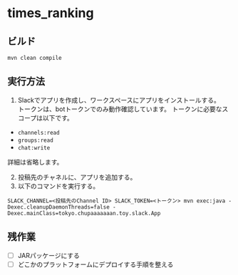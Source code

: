# times_ranking

## ビルド

```
mvn clean compile
```

## 実行方法

1. Slackでアプリを作成し、ワークスペースにアプリをインストールする。  
トークンは、botトークンでのみ動作確認しています。
トークンに必要なスコープは以下です。

- `channels:read`
- `groups:read`
- `chat:write`

詳細は省略します。

2. 投稿先のチャネルに、アプリを追加する。
3. 以下のコマンドを実行する。

```
SLACK_CHANNEL=<投稿先のChannel ID> SLACK_TOKEN=<トークン> mvn exec:java -Dexec.cleanupDaemonThreads=false -Dexec.mainClass=tokyo.chupaaaaaaan.toy.slack.App
```

## 残作業

- [ ] JARパッケージにする
- [ ] どこかのプラットフォームにデプロイする手順を整える
